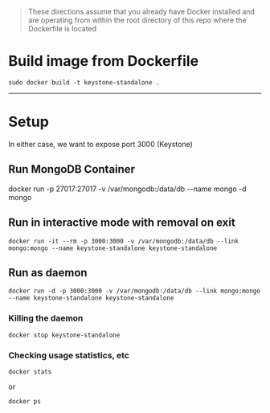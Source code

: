 > These directions assume that you already have Docker installed and are operating from within the root directory of this repo where the Dockerfile is located

# Build image from Dockerfile
```Shell
sudo docker build -t keystone-standalone .
```

---

# Setup
In either case, we want to expose port 3000 (Keystone)

## Run MongoDB Container
docker run -p 27017:27017 -v /var/mongodb:/data/db --name mongo -d mongo

## Run in interactive mode with removal on exit
```Shell
docker run -it --rm -p 3000:3000 -v /var/mongodb:/data/db --link mongo:mongo --name keystone-standalone keystone-standalone
```
## Run as daemon
```Shell
docker run -d -p 3000:3000 -v /var/mongodb:/data/db --link mongo:mongo --name keystone-standalone keystone-standalone
```

### Killing the daemon
```Shell
docker stop keystone-standalone
```

### Checking usage statistics, etc
```Shell
docker stats
```
or
```Shell
docker ps
```
